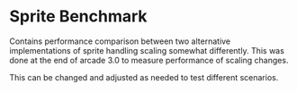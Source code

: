 
# Sprite Benchmark

Contains performance comparison between two alternative implementations of
sprite handling scaling somewhat differently. This was done at the end
of arcade 3.0 to measure performance of scaling changes.

This can be changed and adjusted as needed to test different scenarios.
